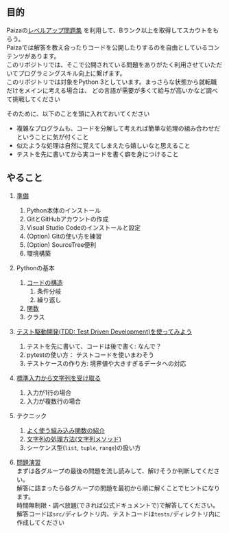 ## 目的
Paizaの[レベルアップ問題集](https://paiza.jp/works/mondai) を利用して、Bランク以上を取得してスカウトをもらう。  
Paizaでは解答を教え合ったりコードを公開したりするのを自由としているコンテンツがあります。  
このリポジトリでは、そこで公開されている問題をありがたく利用させていただいてプログラミングスキル向上に繋げます。  
このリポジトリでは対象をPython 3としています。まっさらな状態から就転職だけをメインに考える場合は、
どの言語が需要が多くて給与が高いかなど調べて挑戦してください

そのために、以下のことを頭に入れておいてください
- 複雑なプログラムも、コードを分解して考えれば簡単な処理の組み合わせだということに気が付くこと
- 似たような処理は自然に覚えてしまえたら嬉しいなと思えること
- テストを先に書いてから実コードを書く癖を身につけること

## やること

1. [準備](docs/install.md)
    1. Python本体のインストール
    1. GitとGitHubアカウントの作成
    1. Visual Studio Codeのインストールと設定
    1. (Option) Gitの使い方を練習
    1. (Option) SourceTree便利
    1. 環境構築
    
1. Pythonの基本
    1. [コードの構造](docs/code_structures.md)
        1. 条件分岐
        1. 繰り返し
    1. [関数](docs/function.md)
    1. クラス

1. [テスト駆動開発(TDD: Test Driven Development)を使ってみよう](docs/tdd.md)
    1. テストを先に書いて、コードは後で書く: なんで？
    1. pytestの使い方： テストコードを使いまわそう
    1. テストケースの作り方: 境界値や大きすぎるデータへの対応
    
1. [標準入力から文字列を受け取る](/docs/input.md)
    1. 入力が1行の場合
    1. 入力が複数行の場合

1. テクニック
   1. [よく使う組み込み関数の紹介](docs/built-in_functions.md)
   2. [文字列の処理方法(文字列メソッド)](docs/string_method.md)
   3. シーケンス型(`list`, `tuple`, `range`)の扱い方

1. [問題演習](docs/exercise.md)  
    まずは各グループの最後の問題を流し読みして、解けそうか判断してください。  
    解答に詰まったら各グループの問題を最初から順に解くことでヒントになります。  
    時間無制限・調べ放題(できれば公式ドキュメントで)で解答してください。  
    解答コードは`src/`ディレクトリ内、テストコードは`tests/`ディレクトリ内に作成してください
